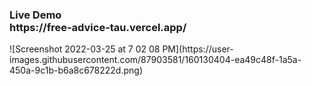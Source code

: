 <h3>  Live Demo <br>
https://free-advice-tau.vercel.app/
  
  </h3>
![Screenshot 2022-03-25 at 7 02 08 PM](https://user-images.githubusercontent.com/87903581/160130404-ea49c48f-1a5a-450a-9c1b-b6a8c678222d.png)
